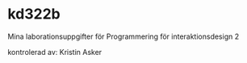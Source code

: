 kd322b
======

Mina laborationsuppgifter för Programmering för interaktionsdesign 2

kontrolerad av: Kristin Asker